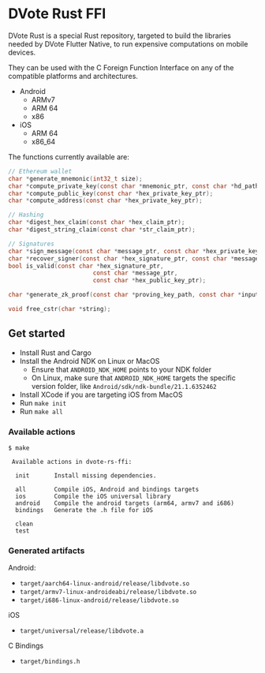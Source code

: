 # DVote Rust FFI

DVote Rust is a special Rust repository, targeted to build the libraries needed by DVote Flutter Native, to run expensive computations on mobile devices. 

They can be used with the C Foreign Function Interface on any of the compatible platforms and architectures. 
- Android
  - ARMv7
  - ARM 64
  - x86
- iOS
  - ARM 64
  - x86_64


The functions currently available are: 

```C
// Ethereum wallet
char *generate_mnemonic(int32_t size);
char *compute_private_key(const char *mnemonic_ptr, const char *hd_path_ptr);
char *compute_public_key(const char *hex_private_key_ptr);
char *compute_address(const char *hex_private_key_ptr);

// Hashing
char *digest_hex_claim(const char *hex_claim_ptr);
char *digest_string_claim(const char *str_claim_ptr);

// Signatures
char *sign_message(const char *message_ptr, const char *hex_private_key_ptr);
char *recover_signer(const char *hex_signature_ptr, const char *message_ptr);
bool is_valid(const char *hex_signature_ptr,
                        const char *message_ptr,
                        const char *hex_public_key_ptr);

char *generate_zk_proof(const char *proving_key_path, const char *inputs);

void free_cstr(char *string);
```

## Get started

- Install Rust and Cargo
- Install the Android NDK on Linux or MacOS
  - Ensure that `ANDROID_NDK_HOME` points to your NDK folder
  - On Linux, make sure that `ANDROID_NDK_HOME` targets the specific version folder, like `Android/sdk/ndk-bundle/21.1.6352462`
- Install XCode if you are targeting iOS from MacOS
- Run `make init`
- Run `make all`

### Available actions

```
$ make

 Available actions in dvote-rs-ffi:

  init       Install missing dependencies.
  
  all        Compile iOS, Android and bindings targets
  ios        Compile the iOS universal library
  android    Compile the android targets (arm64, armv7 and i686)
  bindings   Generate the .h file for iOS
  
  clean
  test

```

### Generated artifacts

Android:
- `target/aarch64-linux-android/release/libdvote.so`
- `target/armv7-linux-androideabi/release/libdvote.so`
- `target/i686-linux-android/release/libdvote.so`

iOS
- `target/universal/release/libdvote.a`

C Bindings
- `target/bindings.h`
